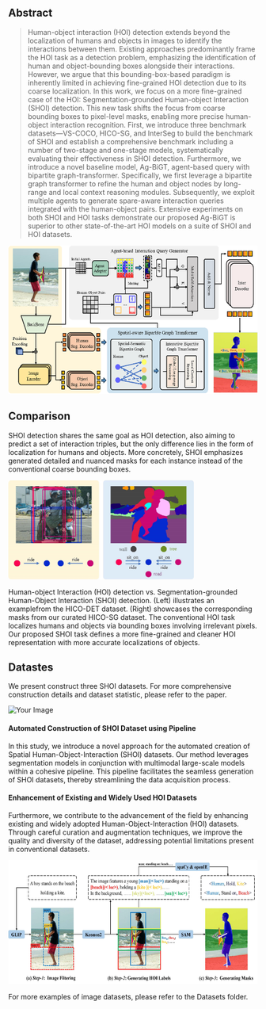 ## Abstract

>Human-object interaction (HOI) detection extends beyond the localization of humans and objects in images to identify the interactions between them. Existing approaches predominantly frame the HOI task as a detection problem, emphasizing the identification of human and object-bounding boxes alongside their interactions. However, we argue that this bounding-box-based paradigm is inherently limited in achieving fine-grained HOI detection due to its coarse localization. In this work, we focus on a more fine-grained case of the HOI: Segmentation-grounded Human-object Interaction (SHOI) detection. This new task shifts the focus from coarse bounding boxes to pixel-level masks, enabling more precise human-object interaction recognition. First, we introduce three benchmark datasets—VS-COCO, HICO-SG, and InterSeg to build the benchmark of SHOI and establish a comprehensive benchmark including a number of two-stage and one-stage models, systematically evaluating their effectiveness in SHOI detection. Furthermore, we introduce a novel baseline model, Ag-BiGT, agent-based query with bipartite graph-transformer.  Specifically, we first leverage a bipartite graph transformer to refine the human and object nodes by long-range and local context reasoning modules. Subsequently, we exploit multiple agents to generate spare-aware interaction queries integrated with the human-object pairs. Extensive experiments on both SHOI and HOI tasks demonstrate our proposed Ag-BiGT is superior to other state-of-the-art HOI models on a suite of SHOI and HOI datasets.  
<img src="figure/model.jpg" alt="Your Image" width="600" height="300">


## Comparison
SHOI detection shares the same goal as HOI detection, also aiming to predict a set of interaction triples, but the only difference lies in the form of localization for humans and objects. More concretely, SHOI   emphasizes generated detailed and nuanced masks for each instance instead of the conventional coarse bounding boxes.

<img src="figure/compare2.jpg" alt="Your Image" width="375" height="200">

Human-object Interaction (HOI) detection vs. Segmentation-grounded Human-Object Interaction (SHOI) detection.  (Left) illustrates an examplefrom the HICO-DET dataset. (Right) showcases the corresponding masks from our curated HICO-SG dataset. The conventional HOI task localizes humans and objects via bounding boxes involving irrelevant pixels. Our proposed SHOI task defines a more fine-grained and cleaner HOI representation with more accurate localizations of objects.

## Datastes

We present construct three SHOI datasets. 
For more comprehensive construction details and dataset statistic, please refer to the paper.

<img src="figure/dataset.jpg" alt="Your Image" width="600" height="300">


#### Automated Construction of SHOI Dataset using Pipeline
In this study, we introduce a novel approach for the automated creation of Spatial Human-Object-Interaction (SHOI) datasets.  Our method leverages segmentation models in conjunction with multimodal large-scale models within a cohesive pipeline.  This pipeline facilitates the seamless generation of SHOI datasets, thereby streamlining the data acquisition process.
#### Enhancement of Existing and Widely Used HOI Datasets
Furthermore, we contribute to the advancement of the field by enhancing existing and widely adopted Human-Object-Interaction (HOI) datasets.  Through careful curation and augmentation techniques, we improve the quality and diversity of the dataset, addressing potential limitations present in conventional datasets.  

<img src="figure/step2.jpg" alt="Your Image" width="600" height="250">

For more examples of image datasets, please refer to the Datasets folder.

